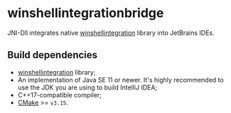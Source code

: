 # winshellintegrationbridge
JNI-Dll integrates native [winshellintegration](../winshellintegration) library into JetBrains IDEs.

## Build dependencies
* [winshellintegration](../winshellintegration) library;
* An implementation of Java SE 11 or newer. It's highly recommended to use the JDK you are using to build IntelliJ IDEA;
* C++17-compatible compiler;
* [CMake](https://cmake.org/download/) >= `v3.15`.
